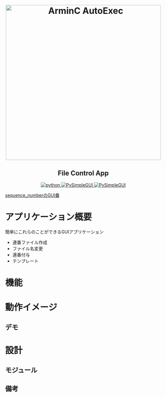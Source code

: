 <h1 align = "center">
  <br>
  <a href="img" ><img src = "https://user-images.githubusercontent.com/69783019/119460348-8aa9ac00-bd79-11eb-8afc-cbcc0d26c1f0.png" width="500" alt = " ArminC AutoExec ">
  </a>
</h1>
<p align="center">
  <h2 align="center">File Control App</h2>
</p>
<p align="center">
  <a href="https://img.shields.io/badge/Python-v3.9.0-blue">
    <img src="https://img.shields.io/badge/Python-v3.9.0-blue"alt="python">
  </a>
  <a href="https://img.shields.io/badge/PySimpleGUI-4.39.1-blue">
    <img src="https://img.shields.io/badge/PySimpleGUI-4.39.1-blue"alt="PySimpleGUI">
  </a>
  <a href="https://img.shields.io/badge/-Windows-blue">
    <img src="https://img.shields.io/badge/-Windows-blue"alt="PySimpleGUI">
  </a>

[sequence_numberのGUI番](https://github.com/massao000/sequence_number)

# アプリケーション概要

簡単にこれらのことができるGUIアプリケーション
* 連番ファイル作成
* ファイル名変更
* 連番付与
* テンプレート

# 機能

# 動作イメージ

## デモ

# 設計


## モジュール


## 備考
